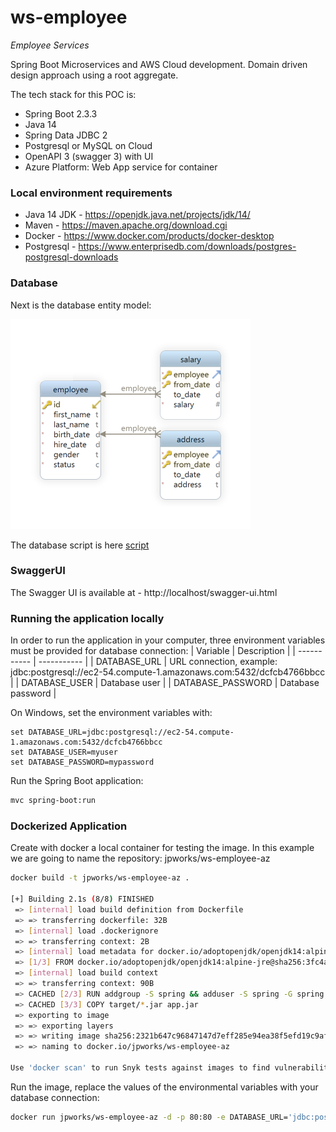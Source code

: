 # ws-employee
*Employee Services*

Spring Boot Microservices and AWS Cloud development. Domain driven design approach using a root aggregate. 

The tech stack for this POC is:
* Spring Boot 2.3.3
* Java 14
* Spring Data JDBC 2
* Postgresql or MySQL on Cloud 
* OpenAPI 3 (swagger 3) with UI
* Azure Platform: Web App service for container
 
### Local environment requirements
* Java 14 JDK - https://openjdk.java.net/projects/jdk/14/
* Maven - https://maven.apache.org/download.cgi
* Docker - https://www.docker.com/products/docker-desktop
* Postgresql - https://www.enterprisedb.com/downloads/postgres-postgresql-downloads

### Database
Next is the database entity model:

![Database Diagram](/doc/EntityModel.png)

The database script is here [script](/doc/database.sql)

### SwaggerUI
The Swagger UI is available at - http://localhost/swagger-ui.html

### Running the application locally
In order to run the application in your computer, three environment variables must be provided
for database connection:
| Variable      | Description |
| ----------- | ----------- |
| DATABASE_URL      | URL connection, example: jdbc:postgresql://ec2-54.compute-1.amazonaws.com:5432/dcfcb4766bbcc       |
| DATABASE_USER      | Database user       |
| DATABASE_PASSWORD      | Database password       |
 
On Windows, set the environment variables with:
```
set DATABASE_URL=jdbc:postgresql://ec2-54.compute-1.amazonaws.com:5432/dcfcb4766bbcc
set DATABASE_USER=myuser
set DATABASE_PASSWORD=mypassword
```

Run the Spring Boot application:
```bash
mvc spring-boot:run
```

### Dockerized Application
Create with docker a local container for testing the image. In this example we are going to name the repository: jpworks/ws-employee-az  
```bash
docker build -t jpworks/ws-employee-az .

[+] Building 2.1s (8/8) FINISHED
 => [internal] load build definition from Dockerfile                                                                            0.0s
 => => transferring dockerfile: 32B                                                                                             0.0s
 => [internal] load .dockerignore                                                                                               0.0s
 => => transferring context: 2B                                                                                                 0.0s
 => [internal] load metadata for docker.io/adoptopenjdk/openjdk14:alpine-jre                                                    1.8s
 => [1/3] FROM docker.io/adoptopenjdk/openjdk14:alpine-jre@sha256:3fc4afe28bb469b7b1915bc936fe7daa57b9b85d9bceaadecd09e12315a4  0.0s
 => [internal] load build context                                                                                               0.0s
 => => transferring context: 90B                                                                                                0.0s
 => CACHED [2/3] RUN addgroup -S spring && adduser -S spring -G spring                                                          0.0s
 => CACHED [3/3] COPY target/*.jar app.jar                                                                                      0.0s
 => exporting to image                                                                                                          0.0s
 => => exporting layers                                                                                                         0.0s
 => => writing image sha256:2321b647c96847147d7eff285e94ea38f5efd19c9afc8eb2b7aadc2279e08371                                    0.0s
 => => naming to docker.io/jpworks/ws-employee-az                                                                               0.0s

Use 'docker scan' to run Snyk tests against images to find vulnerabilities and learn how to fix them
```

Run the image, replace the values of the environmental variables with your database connection:
```bash
docker run jpworks/ws-employee-az -d -p 80:80 -e DATABASE_URL='jdbc:postgresql://ec2-54.compute-1.amazonaws.com:5432/dcfcb4766bbcc' -e DATABASE_USER='user' -e DATABASE_PASSWORD='password'
```